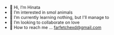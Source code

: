 - 💫 Hi, I’m Hinata
- 🐥 I’m interested in smol animals
- 🦕 I’m currently learning nothing, but I'll manage to
- 💟 I’m looking to collaborate on love
- 📁 How to reach me ... farfetchexd@gmail.com

